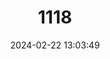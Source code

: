---
title: "1118"
category: "Pholidoscelis polops"
draft: false
date: 2024-02-22 13:03:49
languages:
  English: ["Saint Croix Ground Lizard", "St. Croix Ground Lizard", "St. Croix Ameiva"]
---